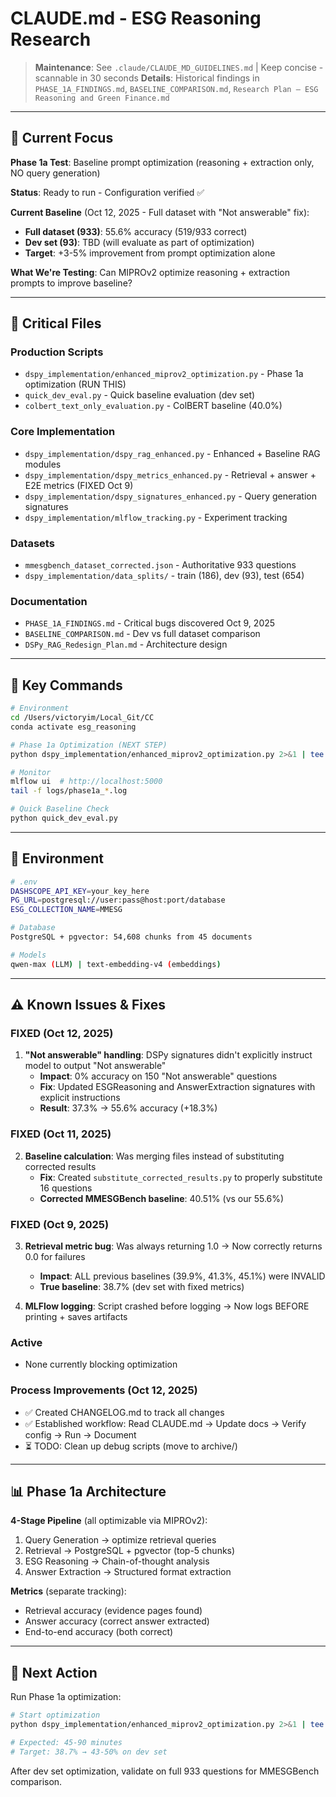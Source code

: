 # CLAUDE.md - ESG Reasoning Research

> **Maintenance**: See `.claude/CLAUDE_MD_GUIDELINES.md` | Keep concise - scannable in 30 seconds
> **Details**: Historical findings in `PHASE_1A_FINDINGS.md`, `BASELINE_COMPARISON.md`, `Research Plan — ESG Reasoning and Green Finance.md`

---

## 🎯 Current Focus

**Phase 1a Test**: Baseline prompt optimization (reasoning + extraction only, NO query generation)

**Status**: Ready to run - Configuration verified ✅

**Current Baseline** (Oct 12, 2025 - Full dataset with "Not answerable" fix):
- **Full dataset (933)**: 55.6% accuracy (519/933 correct)
- **Dev set (93)**: TBD (will evaluate as part of optimization)
- **Target**: +3-5% improvement from prompt optimization alone

**What We're Testing**: Can MIPROv2 optimize reasoning + extraction prompts to improve baseline?

---

## 📁 Critical Files

### Production Scripts
- `dspy_implementation/enhanced_miprov2_optimization.py` - Phase 1a optimization (RUN THIS)
- `quick_dev_eval.py` - Quick baseline evaluation (dev set)
- `colbert_text_only_evaluation.py` - ColBERT baseline (40.0%)

### Core Implementation
- `dspy_implementation/dspy_rag_enhanced.py` - Enhanced + Baseline RAG modules
- `dspy_implementation/dspy_metrics_enhanced.py` - Retrieval + answer + E2E metrics (FIXED Oct 9)
- `dspy_implementation/dspy_signatures_enhanced.py` - Query generation signatures
- `dspy_implementation/mlflow_tracking.py` - Experiment tracking

### Datasets
- `mmesgbench_dataset_corrected.json` - Authoritative 933 questions
- `dspy_implementation/data_splits/` - train (186), dev (93), test (654)

### Documentation
- `PHASE_1A_FINDINGS.md` - Critical bugs discovered Oct 9, 2025
- `BASELINE_COMPARISON.md` - Dev vs full dataset comparison
- `DSPy_RAG_Redesign_Plan.md` - Architecture design

---

## 🚀 Key Commands

```bash
# Environment
cd /Users/victoryim/Local_Git/CC
conda activate esg_reasoning

# Phase 1a Optimization (NEXT STEP)
python dspy_implementation/enhanced_miprov2_optimization.py 2>&1 | tee logs/phase1a_$(date +%Y%m%d_%H%M%S).log

# Monitor
mlflow ui  # http://localhost:5000
tail -f logs/phase1a_*.log

# Quick Baseline Check
python quick_dev_eval.py
```

---

## 🔧 Environment

```bash
# .env
DASHSCOPE_API_KEY=your_key_here
PG_URL=postgresql://user:pass@host:port/database
ESG_COLLECTION_NAME=MMESG

# Database
PostgreSQL + pgvector: 54,608 chunks from 45 documents

# Models
qwen-max (LLM) | text-embedding-v4 (embeddings)
```

---

## ⚠️ Known Issues & Fixes

### FIXED (Oct 12, 2025)
1. **"Not answerable" handling**: DSPy signatures didn't explicitly instruct model to output "Not answerable"
   - **Impact**: 0% accuracy on 150 "Not answerable" questions
   - **Fix**: Updated ESGReasoning and AnswerExtraction signatures with explicit instructions
   - **Result**: 37.3% → 55.6% accuracy (+18.3%)

### FIXED (Oct 11, 2025)
2. **Baseline calculation**: Was merging files instead of substituting corrected results
   - **Fix**: Created `substitute_corrected_results.py` to properly substitute 16 questions
   - **Corrected MMESGBench baseline**: 40.51% (vs our 55.6%)

### FIXED (Oct 9, 2025)
3. **Retrieval metric bug**: Was always returning 1.0 → Now correctly returns 0.0 for failures
   - **Impact**: ALL previous baselines (39.9%, 41.3%, 45.1%) were INVALID
   - **True baseline**: 38.7% (dev set with fixed metrics)

4. **MLFlow logging**: Script crashed before logging → Now logs BEFORE printing + saves artifacts

### Active
- None currently blocking optimization

### Process Improvements (Oct 12, 2025)
- ✅ Created CHANGELOG.md to track all changes
- ✅ Established workflow: Read CLAUDE.md → Update docs → Verify config → Run → Document
- ⏳ TODO: Clean up debug scripts (move to archive/)

---

## 📊 Phase 1a Architecture

**4-Stage Pipeline** (all optimizable via MIPROv2):
1. Query Generation → optimize retrieval queries
2. Retrieval → PostgreSQL + pgvector (top-5 chunks)
3. ESG Reasoning → Chain-of-thought analysis
4. Answer Extraction → Structured format extraction

**Metrics** (separate tracking):
- Retrieval accuracy (evidence pages found)
- Answer accuracy (correct answer extracted)
- End-to-end accuracy (both correct)

---

## 🎯 Next Action

Run Phase 1a optimization:
```bash
# Start optimization
python dspy_implementation/enhanced_miprov2_optimization.py 2>&1 | tee logs/phase1a_$(date +%Y%m%d_%H%M%S).log

# Expected: 45-90 minutes
# Target: 38.7% → 43-50% on dev set
```

After dev set optimization, validate on full 933 questions for MMESGBench comparison.
